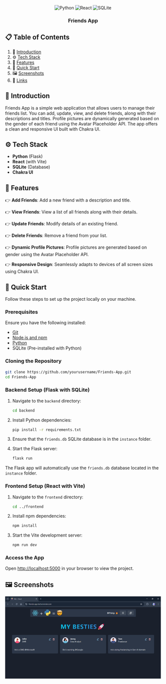 <div align="center">
  <div>
    <img src="https://img.shields.io/badge/-Python-black?style=for-the-badge&logo=python&color=3776AB" alt="Python" />
    <img src="https://img.shields.io/badge/-React-black?style=for-the-badge&logo=react&color=61DAFB" alt="React" />
    <img src="https://img.shields.io/badge/-SQLite-black?style=for-the-badge&logo=sqlite&color=003B57" alt="SQLite" />
  </div>

  <h3 align="center">Friends App</h3>

</div>

## 📋 <a name="table">Table of Contents</a>

1. 🤖 [Introduction](#introduction)
2. ⚙️ [Tech Stack](#tech-stack)
3. 🔋 [Features](#features)
4. 🤸 [Quick Start](#quick-start)
5. 🖼️ [Screenshots](#screenshots)
6. 🔗 [Links](#links)

## <a name="introduction">🤖 Introduction</a>

Friends App is a simple web application that allows users to manage their friends list. You can add, update, view, and delete friends, along with their descriptions and titles. Profile pictures are dynamically generated based on the gender of each friend using the Avatar Placeholder API. The app offers a clean and responsive UI built with Chakra UI.

## <a name="tech-stack">⚙️ Tech Stack</a>

- **Python** (Flask)
- **React** (with Vite)
- **SQLite** (Database)
- **Chakra UI**

## <a name="features">🔋 Features</a>

👉 **Add Friends**: Add a new friend with a description and title.

👉 **View Friends**: View a list of all friends along with their details.

👉 **Update Friends**: Modify details of an existing friend.

👉 **Delete Friends**: Remove a friend from your list.

👉 **Dynamic Profile Pictures**: Profile pictures are generated based on gender using the Avatar Placeholder API.

👉 **Responsive Design**: Seamlessly adapts to devices of all screen sizes using Chakra UI.

## <a name="quick-start">🤸 Quick Start</a>

Follow these steps to set up the project locally on your machine.

### **Prerequisites**

Ensure you have the following installed:

- [Git](https://git-scm.com/)
- [Node.js and npm](https://nodejs.org/)
- [Python](https://www.python.org/)
- SQLite (Pre-installed with Python)

### **Cloning the Repository**

```bash
git clone https://github.com/yourusername/Friends-App.git
cd Friends-App
```
### **Backend Setup (Flask with SQLite)**

1. Navigate to the `backend` directory:

    ```bash
    cd backend
    ```

2. Install Python dependencies:

    ```bash
    pip install -r requirements.txt
    ```

3. Ensure that the `friends.db` SQLite database is in the `instance` folder.

4. Start the Flask server:

    ```bash
    flask run
    ```

The Flask app will automatically use the `friends.db` database located in the `instance` folder.


### **Frontend Setup (React with Vite)**

1. Navigate to the `frontend` directory:

    ```bash
    cd ../frontend
    ```

2. Install npm dependencies:

    ```bash
    npm install
    ```

3. Start the Vite development server:

    ```bash
    npm run dev
    ```

### **Access the App**

Open [http://localhost:5000](http://localhost:5000) in your browser to view the project.

## 🖼️ **Screenshots**

![Friend-App](./Screenshots/Friend-APP.png)

